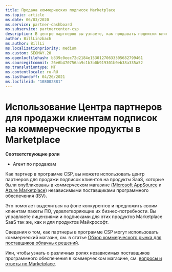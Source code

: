 ```yaml
---
title: Продажа коммерческих подписок Marketplace
ms.topic: article
ms.date: 06/03/2020
ms.service: partner-dashboard
ms.subservice: partnercenter-csp
description: В центре партнеров вы узнаете, как продавать подписки клиентов на продукты SaaS, опубликованные на коммерческом рынке независимыми поставщиками программного обеспечения (ISV).
author: BillLinzbach
ms.author: BillLi
ms.localizationpriority: medium
ms.custom: SEOMAY.20
ms.openlocfilehash: b339c0eec72d2184e15301270633305682799461
ms.sourcegitcommit: 26e6b470756aa9c1b3b0b919301b0eb38a335a52
ms.translationtype: MT
ms.contentlocale: ru-RU
ms.lasthandoff: 04/26/2021
ms.locfileid: "108002881"
---
```

# <a name="use-partner-center-to-sell-customers-subscriptions-to-commercial-marketplace-products"></a>Использование Центра партнеров для продажи клиентам подписок на коммерческие продукты в Marketplace

**Соответствующие роли**

- Агент по продажам

Как партнер в программе CSP, вы можете использовать центр партнеров для продажи подписок клиентов на продукты SaaS, которые были опубликованы в коммерческом магазине ([Microsoft AppSource](https://appsource.microsoft.com/) и [Azure Marketplace](https://azuremarketplace.microsoft.com/)) независимыми поставщиками программного обеспечения (ISV).

Это помогает выделиться на фоне конкурентов и предложить своим клиентам пакеты ПО, удовлетворяющие их бизнес-потребности. Вы управляете лицензиями и подписками для этих продуктов Marketplace SaaS так же, как и для продуктов Майкрософт.

Сведения о том, как партнеры в программе CSP могут использовать коммерческий магазин, см. в статье [Обзор коммерческого рынка для поставщиков облачных решений](csp-commercial-marketplace-overview.md).

Или, чтобы узнать о различных ролях независимых поставщиков программного обеспечения в коммерческом магазине, см. [вопросы и ответы по Marketplace](/azure/marketplace/marketplace-faq-publisher-guide).